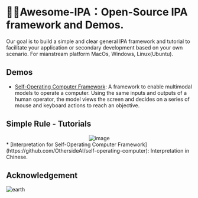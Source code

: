 # 🌌🔭Awesome-IPA：Open-Source IPA framework and Demos. 



Our goal is to build a simple and clear general IPA framework and tutorial to facilitate your application or secondary development based on your own scenario. For mianstream platform MacOs, Windows, Linux(Ubuntu).


## Demos

* [Self-Operating Computer Framework](https://github.com/OthersideAI/self-operating-computer): A framework to enable multimodal models to operate a computer. Using the same inputs and outputs of a human operator, the model views the screen and decides on a series of mouse and keyboard actions to reach an objective.
## Simple Rule - Tutorials

<div align="center">
<!--   ![image](https://github.com/Zero-coder/IPA-is-all-you-need/assets/54145971/8e1918c3-abb3-4f82-8ab5-e3138eaf83d1) -->
  <img src="https://github.com/Zero-coder/IPA-is-all-you-need/assets/54145971/8e1918c3-abb3-4f82-8ab5-e3138eaf83d1" alt="image" class="center">
</div>
* [Interpretation for Self-Operating Computer Framework](https://github.com/OthersideAI/self-operating-computer): Interpretation in Chinese.

## Acknowledgement
![earth](https://github.com/Zero-coder/IPA-is-all-you-need/assets/54145971/8872370e-55de-4cfd-866b-4205d3cfc683)

